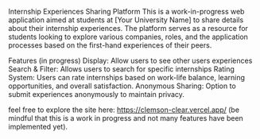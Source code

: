 Internship Experiences Sharing Platform
This is a work-in-progress web application aimed at students at [Your University Name] to share details about their internship experiences. The platform serves as a resource for students looking to explore various companies, roles, and the application processes based on the first-hand experiences of their peers.

Features (in progress)
Display: Allow users to see other users experiences
Search & Filter: Allows users to search for specific internships
Rating System: Users can rate internships based on work-life balance, learning opportunities, and overall satisfaction.
Anonymous Sharing: Option to submit experiences anonymously to maintain privacy.

feel free to explore the site here: https://clemson-clear.vercel.app/ (be mindful that this is a work in progress and not many features have been implemented yet).
